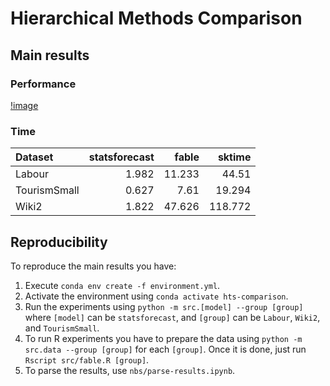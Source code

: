 # Hierarchical Methods Comparison

## Main results

### Performance

[!image](./results.png)

### Time

| Dataset      |   statsforecast |   fable |   sktime |
|:-------------|----------------:|--------:|---------:|
| Labour       |           1.982 |  11.233 |   44.51  |
| TourismSmall |           0.627 |   7.61  |   19.294 |
| Wiki2        |           1.822 |  47.626 |  118.772 |

## Reproducibility

To reproduce the main results you have:

1. Execute `conda env create -f environment.yml`. 
2. Activate the environment using `conda activate hts-comparison`.
3. Run the experiments using `python -m src.[model] --group [group]` where `[model]` can be `statsforecast`, and `[group]` can be `Labour`, `Wiki2`, and `TourismSmall`.
4. To run R experiments you have to prepare the data using `python -m src.data --group [group]` for each `[group]`. Once it is done, just run `Rscript src/fable.R [group]`.
5. To parse the results, use `nbs/parse-results.ipynb`.

